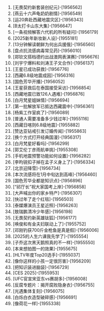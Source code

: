 
1. [无畏契约新套装创纪元]-[1956562]
1. [燕云十六声龟奶奶剧情]-[1956549]
1. [运20奔赴西藏地震灾区]-[1956343]
1. [B太打卡山东大集]-[1956647]
1. [一条视频解答六代机的所有疑问]-[1956179]
1. [2025新年新妆新人设]-[1955181]
1. [13分钟解读朝鲜为何出兵援俄]-[1956560]
1. [盘点抗流感病毒常见药]-[1956010]
1. [郑钦文搭档德约出战澳网表演赛]-[1956676]
1. [刘宇宁爆料和刘涛王子文合作]-[1956137]
1. [王星已成功获救]-[1956776]
1. [西藏6.8级地震成因]-[1956316]
1. [国色芳华开播]-[1956052]
1. [王星获救后在泰国接受采访]-[1956854]
1. [西藏地震已致126人遇难]-[1956876]
1. [白月梵星姐妹情]-[1956694]
1. [第一批解放军已抵达西藏震中]-[1956361]
1. [杨紫工作室疯了]-[1956089]
1. [普通人需要准备多少钱过年]-[1955116]
1. [西藏日喀则6.8级地震]-[1955882]
1. [赞达亚钻戒引发订婚传闻]-[1955863]
1. [换个方式打开经典国漫]-[1956317]
1. [白月梵星好看吗]-[1956299]
1. [郭艾伦丁彦雨航单挑]-[1955308]
1. [手机地震预警功能如何设置]-[1956282]
1. [李昀锐扣子掉在孟子义身上了]-[1956334]
1. [北京迎降雪]-[1956734]
1. [本次流感将在1月中旬达到高峰]-[1956460]
1. [国色芳华全都是知识点]-[1956896]
1. [“祁厅长”祝大家国考上岸]-[1956858]
1. [大声喊出你的家乡特产]-[1956307]
1. [快过年了走个红毯]-[1956503]
1. [泰媒爆演员王星近照]-[1956263]
1. [敖瑞鹏清冷少年感]-[1956198]
1. [无畏契约新英雄钛狐]-[1956177]
1. [唤俊和有金夫妇联动上了]-[1955752]
1. [邓刚钓获700斤金枪鱼是真是假]-[1956006]
1. [2025的人生六课我先学了]-[1955554]
1. [子乔这次黑天鹅照真的不一样]-[1955550]
1. [本来想拍图一的效果]-[1955675]
1. [HLTV年度Top20选手]-[1955037]
1. [像你这样的小孩一定很厉害]-[1956209]
1. [把知识装进脑袋]-[1956729]
1. [CES 2025]-[1955953]
1. [UFC官宣宋亚东vs赛胡多]-[1956008]
1. [反腐专题片：揭开腐败隐身衣]-[1956755]
1. [光遇集体复刻]-[1956075]
1. [白烁白衣造型破碎感]-[1956691]
1. [像荷花一样]-[1955338]